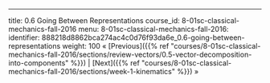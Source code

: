 ---
title: 0.6 Going Between Representations
course_id: 8-01sc-classical-mechanics-fall-2016
menu:
  8-01sc-classical-mechanics-fall-2016:
    identifier: 888218d8862bca274ac4c0d76f93da6e_0.6-going-between-representations
    weight: 100
« [Previous]({{% ref "courses/8-01sc-classical-mechanics-fall-2016/sections/review-vectors/0.5-vector-decomposition-into-components" %}}) | [Next]({{% ref "courses/8-01sc-classical-mechanics-fall-2016/sections/week-1-kinematics" %}}) »
